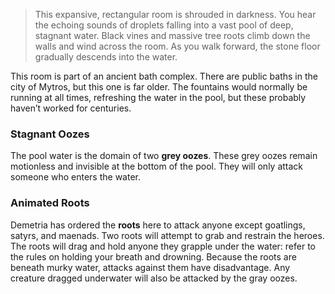 > This expansive, rectangular room is shrouded in darkness. You hear the echoing sounds of droplets falling into a vast pool of deep, stagnant water. Black vines and massive tree roots climb down the walls and wind across the room. As you walk forward, the stone floor gradually descends into the water.

This room is part of an ancient bath complex. There are public baths in the city of Mytros, but this one is far older. The fountains would normally be running at all times, refreshing the water in the pool, but these probably haven’t worked for centuries.

### Stagnant Oozes
The pool water is the domain of two **grey oozes**. These grey oozes remain motionless and invisible at the bottom of the pool. They will only attack someone who enters the water.

### Animated Roots
Demetria has ordered the **roots** here to attack anyone except goatlings, satyrs, and maenads. Two roots will attempt to grab and restrain the heroes. The roots will drag and hold anyone they grapple under the water: refer to the rules on holding your breath and drowning. Because the roots are beneath murky water, attacks against them have disadvantage. Any creature dragged underwater will also be attacked by the gray oozes.